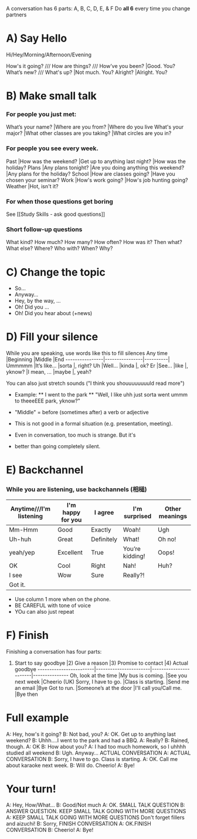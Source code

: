 A conversation has 6 parts: A, B, C, D, E, & F
Do __all 6__ every time you change partners

# A) Say Hello
Hi/Hey/Morning/Afternoon/Evening

How's it going? /// How are things? /// How’ve you been? |Good. You?
What’s new? /// What's up? 					|Not much. You?
Alright? 									|Alright. You?

# B) Make small talk
### For people you just met:
What’s your name?	|Where are you from? 	                    |Where do you live
What's your major?  |What other classes are you taking?			|What circles are you in?


### For people you see every week.
Past 	|How was the weekend? 		|Get up to anything last night? |How was the holiday?
Plans 	|Any plans tonight? 		|Are you doing anything this weekend? |Any plans for the holiday?
School 	|How are classes going? 	|Have you chosen your seminar?
Work	|How's work going? 			|How's job hunting going?
Weather |Hot, isn't it?

### For when those questions get boring
See [[Study Skills - ask good questions]]

### Short follow-up questions
What kind? 	How much? How many? How often?
How was it? Then what? What else?
Where? Who with? When? Why?

# C) Change the topic
* So…
* Anyway…
* Hey, by the way, ...
* Oh! Did you ...
* Oh! Did you hear about (+news)


# D) Fill your silence
While you are speaking, use words like this to fill silences
Any time        |Beginning      |Middle     |End
----------------|----------------|----------|
Ummmmm			|It’s like...   |sorta      |, right?
Uh              |Well...        |kinda      |, ok?
Er  	        |See...         |like       |, yknow?
	            |I mean, ...    |maybe        |, yeah?

You can also just stretch sounds ("I think you shouuuuuuuuld read more")

* Example:
** I went to the park
** "Well, I like uhh just sorta went ummm to theeeEEE park, yknow?"

* "Middle" = before (sometimes after) a verb or adjective
* This is not good in a formal situation (e.g. presentation, meeting).
* Even in conversation, too much is strange. But it's
* better than going completely silent.


# E) Backchannel
### While you are listening, use backchannels (相槌)
Anytime///I'm listening |I'm happy for you  |I agree    |I'm surprised  |Other meanings
------------------------|-------------------|-----------|-------------- |-----------
Mm-Hmm                  |Good               |Exactly    |Woah!           |Ugh
Uh-huh                  |Great              |Definitely |What!           |Oh no!
yeah/yep                |Excellent          |True       |You’re kidding! |Oops!
OK                      |Cool               |Right      |Nah!            |Huh?
I see                   |Wow                |Sure       |Really?!        |
Got it.                 |                   |           |

* Use column  1 more when on the phone.
* BE CAREFUL with tone of voice
* YOu can also just repeat

# F) Finish
Finishing a conversation has four parts:

1) Start to say goodbye	|2) Give a reason		|3) Promise to contact	|4) Actual goodbye
------------------------|-----------------------|-----------------------|---------------
Oh, look at the time	|My bus is coming.		|See you next week 		|Cheerio (UK)
Sorry, I have to go.	|Class is starting.		|Send me an email		|Bye
Got to run.				|Someone’s at the door	|I'll call you/Call me.	|Bye then


# Full example
A: Hey, how's it going?
B: Not bad, you?
A: OK. Get up to anything last weekend?
B: Uhhh....I went to the park and had a BBQ.
A: Really?
B: Rained, though.
A: OK
B: How about you?
A: I had too much homework, so I uhhhh studied all weekend
B: Ugh. Anyway... ACTUAL CONVERSATION
A: ACTUAL CONVERSATION
B: Sorry, I have to go. Class is starting.
A: OK. Call me about karaoke next week.
B: Will do. Cheerio!
A: Bye!

# Your turn!
A: Hey, How/What...
B: Good/Not much
A: OK. SMALL TALK QUESTION
B: ANSWER QUESTION. KEEP SMALL TALK GOING WITH MORE QUESTIONS
A: KEEP SMALL TALK GOING WITH MORE QUESTIONS
<red>Don't forget fillers and aizuchi!</red>
B: Sorry, FINISH CONVERSATION
A: OK.FINISH CONVERSATION
B: Cheerio!
A: Bye!

